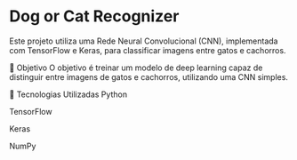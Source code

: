 # Dog or Cat Recognizer

Este projeto utiliza uma Rede Neural Convolucional (CNN), implementada com TensorFlow e Keras, para classificar imagens entre gatos e cachorros.

📌 Objetivo
O objetivo é treinar um modelo de deep learning capaz de distinguir entre imagens de gatos e cachorros, utilizando uma CNN simples.

🧠 Tecnologias Utilizadas
Python

TensorFlow

Keras

NumPy





